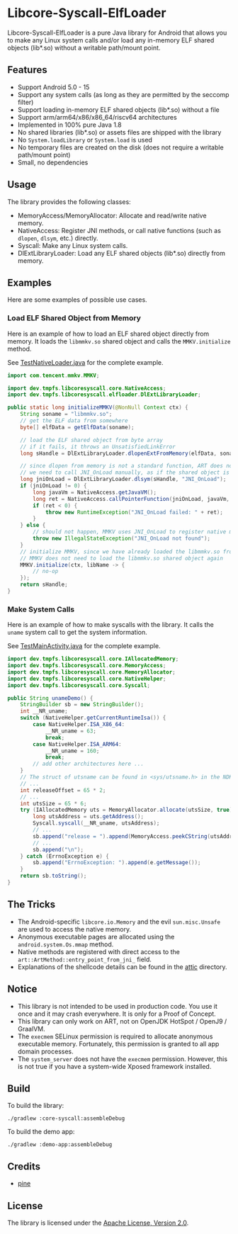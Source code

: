 # Libcore-Syscall-ElfLoader

Libcore-Syscall-ElfLoader is a pure Java library for Android that allows you to make any Linux system calls and/or
load any in-memory ELF shared objects (lib*.so) without a writable path/mount point.

## Features

- Support Android 5.0 - 15
- Support any system calls (as long as they are permitted by the seccomp filter)
- Support loading in-memory ELF shared objects (lib*.so) without a file
- Support arm/arm64/x86/x86_64/riscv64 architectures
- Implemented in 100% pure Java 1.8
- No shared libraries (lib*.so) or assets files are shipped with the library
- No `System.loadLibrary` or `System.load` is used
- No temporary files are created on the disk (does not require a writable path/mount point)
- Small, no dependencies

## Usage

The library provides the following classes:

- MemoryAccess/MemoryAllocator: Allocate and read/write native memory.
- NativeAccess: Register JNI methods, or call native functions (such as `dlopen`, `dlsym`, etc.) directly.
- Syscall: Make any Linux system calls.
- DlExtLibraryLoader: Load any ELF shared objects (lib*.so) directly from memory.

## Examples

Here are some examples of possible use cases.

### Load ELF Shared Object from Memory

Here is an example of how to load an ELF shared object directly from memory.
It loads the `libmmkv.so` shared object and calls the `MMKV.initialize` method.

See [TestNativeLoader.java](demo-app/src/main/java/com/example/test/app/TestNativeLoader.java) for the complete example.

```java
import com.tencent.mmkv.MMKV;

import dev.tmpfs.libcoresyscall.core.NativeAccess;
import dev.tmpfs.libcoresyscall.elfloader.DlExtLibraryLoader;

public static long initializeMMKV(@NonNull Context ctx) {
    String soname = "libmmkv.so";
    // get the ELF data from somewhere
    byte[] elfData = getElfData(soname);

    // load the ELF shared object from byte array
    // if it fails, it throws an UnsatisfiedLinkError
    long sHandle = DlExtLibraryLoader.dlopenExtFromMemory(elfData, soname, DlExtLibraryLoader.RTLD_NOW, 0, 0);

    // since dlopen from memory is not a standard function, ART does not know it
    // we need to call JNI_OnLoad manually, as if the shared object is loaded by System.loadLibrary
    long jniOnLoad = DlExtLibraryLoader.dlsym(sHandle, "JNI_OnLoad");
    if (jniOnLoad != 0) {
        long javaVm = NativeAccess.getJavaVM();
        long ret = NativeAccess.callPointerFunction(jniOnLoad, javaVm, 0);
        if (ret < 0) {
            throw new RuntimeException("JNI_OnLoad failed: " + ret);
        }
    } else {
        // should not happen, MMKV uses JNI_OnLoad to register native methods
        throw new IllegalStateException("JNI_OnLoad not found");
    }
    // initialize MMKV, since we have already loaded the libmmkv.so from memory
    // MMKV does not need to load the libmmkv.so shared object again
    MMKV.initialize(ctx, libName -> {
        // no-op
    });
    return sHandle;
}
```

### Make System Calls

Here is an example of how to make syscalls with the library. It calls the `uname` system call to get the system information.

See [TestMainActivity.java](demo-app/src/main/java/com/example/test/app/TestMainActivity.java) for the complete example.

```java
import dev.tmpfs.libcoresyscall.core.IAllocatedMemory;
import dev.tmpfs.libcoresyscall.core.MemoryAccess;
import dev.tmpfs.libcoresyscall.core.MemoryAllocator;
import dev.tmpfs.libcoresyscall.core.NativeHelper;
import dev.tmpfs.libcoresyscall.core.Syscall;

public String unameDemo() {
    StringBuilder sb = new StringBuilder();
    int __NR_uname;
    switch (NativeHelper.getCurrentRuntimeIsa()) {
        case NativeHelper.ISA_X86_64:
            __NR_uname = 63;
            break;
        case NativeHelper.ISA_ARM64:
            __NR_uname = 160;
            break;
        // add other architectures here ...
    }
    // The struct of utsname can be found in <sys/utsname.h> in the NDK.
    // ...
    int releaseOffset = 65 * 2;
    // ...
    int utsSize = 65 * 6;
    try (IAllocatedMemory uts = MemoryAllocator.allocate(utsSize, true)) {
        long utsAddress = uts.getAddress();
        Syscall.syscall(__NR_uname, utsAddress);
        // ...
        sb.append("release = ").append(MemoryAccess.peekCString(utsAddress + releaseOffset));
        // ...
        sb.append("\n");
    } catch (ErrnoException e) {
        sb.append("ErrnoException: ").append(e.getMessage());
    }
    return sb.toString();
}
```

## The Tricks

- The Android-specific `libcore.io.Memory` and the evil `sun.misc.Unsafe` are used to access the native memory.
- Anonymous executable pages are allocated using the `android.system.Os.mmap` method.
- Native methods are registered with direct access to the `art::ArtMethod::entry_point_from_jni_` field.
- Explanations of the shellcode details can be found in the [attic](attic/README.md) directory.

## Notice

- This library is not intended to be used in production code. You use it once and it may crash everywhere. It is only for a Proof of Concept.
- This library can only work on ART, not on OpenJDK HotSpot / OpenJ9 / GraalVM.
- The `execmem` SELinux permission is required to allocate anonymous executable memory. Fortunately, this permission is granted to all app domain processes.
- The `system_server` does not have the `execmem` permission. However, this is not true if you have a system-wide Xposed framework installed.

## Build

To build the library:

```shell
./gradlew :core-syscall:assembleDebug
```

To build the demo app:

```shell
./gradlew :demo-app:assembleDebug
```

## Credits

- [pine](https://github.com/canyie/pine)

## License

The library is licensed under the [Apache License, Version 2.0](http://www.apache.org/licenses/LICENSE-2.0).
